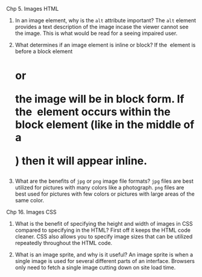 Chp 5. Images HTML
1.  In an image element, why is the `alt` attribute important?
  The `alt` element provides a text description of the image incase the viewer cannot see the image.  This is what would be read for a seeing impaired user.

2.  What determines if an image element is inline or block?
  If the <img> element is before a block element <h1> or <p> the image will be in block form.  If the <img> element occurs within the block element (like in the middle of a <p>) then it will appear inline.

3.  What are the benefits of `jpg` or `png` image file formats?
  `jpg` files are best utilized for pictures with many colors like a photograph.
  `png` files are best used for pictures with few colors or pictures with large areas of the same color.

Chp 16. Images CSS

1.  What is the benefit of specifying the height and width of images in CSS compared to specifying in the HTML?
  First off it keeps the HTML code cleaner.  CSS also allows you to specify image sizes that can be utilized repeatedly throughout the HTML code.

2.  What is an image sprite, and why is it useful?
  An image sprite is when a single image is used for several different parts of an interface.  Browsers only need to fetch a single image cutting down on site load time.  
